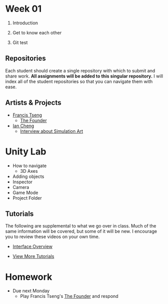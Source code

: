# Week 01

1. Introduction

2. Get to know each other

3. Git test

## Repositories

Each student should create a single repository with which to submit and share work. **All assignments will be added to this singular repository.** I will index all of the student repositories so that you can navigate them with ease.

## Artists & Projects

+ [Francis Tseng](https://frnsys.com/)
	+ [The Founder](https://thefounder.biz/play/)
+ [Ian Cheng](http://iancheng.com/)
	+ [Interview about Simulation Art](https://www.youtube.com/watch?v=ysnpWeBz9Sk)

# Unity Lab

+ How to navigate
  + 3D Axes
+ Adding objects
+ Inspector
+ Camera
+ Game Mode
+ Project Folder

## Tutorials
The following are supplemental to what we go over in class. Much of the same information will be covered, but some of it will be new. I encourage you to review these videos on your own time.

+ [Interface Overview](https://unity3d.com/learn/tutorials/topics/interface-essentials/interface-overview?playlist=17090)
	
+ [View More Tutorials](https://unity3d.com/learn/tutorials)

# Homework
+ Due next Monday
	+ Play Francis Tseng's [The Founder](https://thefounder.biz/play/) and respond

